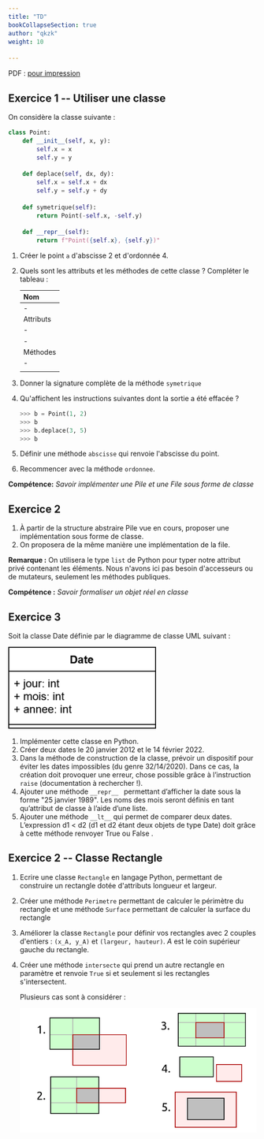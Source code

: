 ```yaml
---
title: "TD"
bookCollapseSection: true
author: "qkzk"
weight: 10

---
```


PDF : [pour impression](/uploads/docnsitale/poo/poo_td.pdf)

## Exercice 1 -- Utiliser une classe

On considère la classe suivante :

```python
class Point:
    def __init__(self, x, y):
        self.x = x
        self.y = y

    def deplace(self, dx, dy):
        self.x = self.x + dx
        self.y = self.y + dy

    def symetrique(self):
        return Point(-self.x, -self.y)

    def __repr__(self):
        return f"Point({self.x}, {self.y})"
```

1. Créer le point `a` d'abscisse 2 et d'ordonnée 4.
2. Quels sont les attributs et les méthodes de cette classe ? Compléter le tableau :

   | Nom       |
   |-----------|
   | -         |
   | Attributs |
   | -         |
   | -         |
   | Méthodes  |
   | -         |
   |           |

3. Donner la signature complète de la méthode `symetrique`

4. Qu'affichent les instructions suivantes dont la sortie a été effacée ?

    ```python
    >>> b = Point(1, 2)
    >>> b
    >>> b.deplace(3, 5)
    >>> b
    ```
5. Définir une méthode `abscisse` qui renvoie l'abscisse du point.
6. Recommencer avec la méthode `ordonnee`.

**Compétence:** _Savoir implémenter une Pile et une File sous forme de classe_

## Exercice 2

1. À partir de la structure abstraire Pile vue en cours, proposer une implémentation
    sous forme de classe.
2. On proposera de la même manière une implémentation de la file.

**Remarque :** On utilisera le type `list` de Python pour typer notre attribut
privé contenant les éléments.
Nous n'avons ici pas besoin d'accesseurs ou de mutateurs, seulement les méthodes
publiques.


**Compétence :** _Savoir formaliser un objet réel en classe_

## Exercice 3
Soit la classe Date  définie par le diagramme de classe UML suivant :

![uml](./uml.png)

1. Implémenter cette classe en Python.
2. Créer deux dates le 20 janvier 2012 et le 14 février 2022.
2. Dans la méthode de construction de la classe, prévoir un dispositif pour éviter les dates impossibles (du genre 32/14/2020).
    Dans ce cas, la création doit provoquer une erreur, chose possible grâce à l’instruction `raise` (documentation à rechercher !).
3. Ajouter une méthode `__repr__ ` permettant d’afficher la date sous la forme "25 janvier 1989". Les noms des mois seront définis en tant qu’attribut de classe à l’aide d’une liste.
4. Ajouter une méthode `__lt__` qui permet de comparer deux dates.
    L’expression d1 < d2 (d1 et d2 étant deux objets de type Date) doit grâce à cette méthode renvoyer True ou False .

## Exercice 2 -- Classe Rectangle

1. Ecrire une classe `Rectangle` en langage Python, permettant de construire un rectangle dotée d'attributs longueur et largeur.
1. Créer une méthode `Perimetre` permettant de calculer le périmètre du rectangle et une méthode `Surface` permettant de calculer la surface du rectangle
3. Améliorer la classe `Rectangle` pour définir vos rectangles avec 2 couples d'entiers : `(x_A, y_A)` et `(largeur, hauteur)`. $A$ est le coin supérieur gauche du rectangle.
4. Créer une méthode `intersecte` qui prend un autre rectangle en paramètre et renvoie `True` si et seulement si les rectangles s'intersectent.

    Plusieurs cas sont à considérer :

    ![insersect](./insersect.png)


